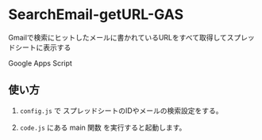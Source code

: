 # SearchEmail-getURL-GAS

Gmailで検索にヒットしたメールに書かれているURLをすべて取得してスプレッドシートに表示する

Google Apps Script

## 使い方

1. `config.js` で スプレッドシートのIDやメールの検索設定をする。

2. `code.js` にある main 関数 を実行すると起動します。
